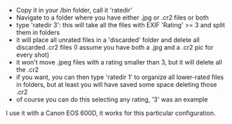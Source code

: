 - Copy it in your /bin folder, call it 'ratedir'
- Navigate to a folder where you have either .jpg or .cr2 files or both
- type 'ratedir 3': this will take all the files with EXIF 'Rating' >= 3 and split them in folders
- it will place all unrated files in a 'discarded' folder and delete all discarded .cr2 files (I assume you have both a .jpg and a .cr2 pic for every shot)
- it won't move .jpeg files with a rating smaller than 3, but it will delete all the .cr2
- if you want, you can then type 'ratedir 1' to organize all lower-rated files in folders, but at least you will have saved some space deleting those .cr2
- of course you can do this selecting any rating, '3' was an example

I use it with a Canon EOS 600D, it works for this particular configuration.